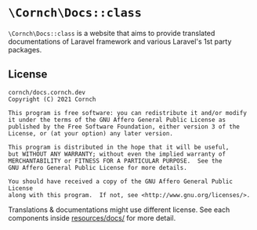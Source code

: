 # `\Cornch\Docs::class`

`\Cornch\Docs::class` is a website that aims to provide translated documentations of Laravel framework and various Laravel's 1st party packages.

## License

```
cornch/docs.cornch.dev
Copyright (C) 2021 Cornch

This program is free software: you can redistribute it and/or modify
it under the terms of the GNU Affero General Public License as
published by the Free Software Foundation, either version 3 of the
License, or (at your option) any later version.

This program is distributed in the hope that it will be useful,
but WITHOUT ANY WARRANTY; without even the implied warranty of
MERCHANTABILITY or FITNESS FOR A PARTICULAR PURPOSE.  See the
GNU Affero General Public License for more details.

You should have received a copy of the GNU Affero General Public License
along with this program.  If not, see <http://www.gnu.org/licenses/>.
```

Translations & documentations might use different license. See each components inside [resources/docs/](resources/docs) for more detail.

